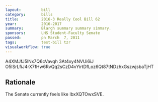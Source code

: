 ```yaml
---
layout:         bill
category:       bills
title:          2016-3 Really Cool Bill 62
year:           2016-2017
summary:        Blargh summary summary simmary.
sponsors:       LHS Student-Faculty Senate
passed:         pn March  7, 2011
tags:           test-bill tzr
visualworkflow: true
---
```



A4XMJfJ5lNx7Q6cVavqh 3At4xy4NVUi6iJ O5lSrLfiJ4rX7fHw6RvQq2sCzD4vYirtDfLoz6Qt87tNDzhxGszwjsbaTjHT 




Rationale
---------
The Senate currently feels like IbxXQTOwxSVE.
